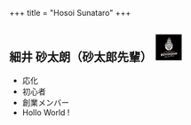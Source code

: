 +++
title = "Hosoi Sunataro"
+++

## 細井 砂太朗（砂太郎先輩） <img src="/image/member/istanbul_0.jpg" width="50" height="50" />
- 応化
- 初心者
- 創業メンバー
- Hollo World !
